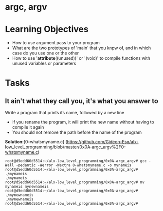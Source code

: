 # argc, argv

# Learning Objectives

* How to use argument pass to your program
* What are the two prototypes of 'main' that you knpw of, and in which case do you use one or the other
* How to use '__attribute__((unused))' or '(void)' to compile functions with unused variables or parameters

# Tasks

## It ain't what they call you, it's what you answer to

Write a program that prints its name, followed by a new line

* If you rename the program, it will print the new name without having to compile it again
* You should not remove the path before the name of the program

**Solution:**[0-whatsmyname.c] (https://github.com/Gideon-Esq/alx-low_level_programming/blob/master/0x0A-argc_argv%2F0-whatsmyname.c)

```
root@d5edd60d5514:~/alx-low_level_programming/0x0A-argc_argv# gcc -Wall -pedantic -Werror -Wextra 0-whatsmyname.c -o mynameis
root@d5edd60d5514:~/alx-low_level_programming/0x0A-argc_argv# ./mynameis
./mynameis
root@d5edd60d5514:~/alx-low_level_programming/0x0A-argc_argv# mv mynameis mynewnameis
root@d5edd60d5514:~/alx-low_level_programming/0x0A-argc_argv# ./mynewnameis
./mynewnameis
root@d5edd60d5514:~/alx-low_level_programming/0x0A-argc_argv#
```

